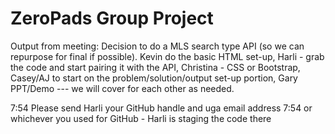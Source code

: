 # ZeroPads Group Project
Output from meeting: Decision to do a MLS search type API (so we can repurpose for final if possible). Kevin do the basic HTML set-up, Harli - grab the code and start pairing it with the API, Christina - CSS or Bootstrap, Casey/AJ to start on the problem/solution/output set-up portion, Gary PPT/Demo --- we will cover for each other as needed.





7:54
Please send Harli your GitHub handle and uga email address
7:54
or whichever you used for GitHub - Harli is staging the code there

